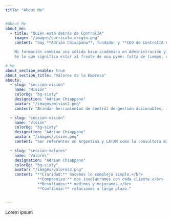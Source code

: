 ```yaml
---
title: "About Me"


#About Me
about_me:
  - title: "Quién está detrás de ControlIA"
    image: "/images/curriculo-origin.png"
    content: "Soy **Adrián Chiappano**, fundador y **CEO de ControlIA Consulting**, una consultora 100% especializada en control de gestión con mirada estratégica e integral, pensada para acompañar de verdad a pymes, cooperativas, industrias y empresas en crecimiento. Cuento con más de 15 años de experiencia trabajando junto a empresas de diversos sectores, ayudándolas a ordenar sus números, tomar mejores decisiones y profesionalizar su gestión.</br></br>

    Mi formación combina una sólida base académica en Administración y Control de Gestión, con una constante actualización en tecnologías aplicadas **(IA, automatización, business intelligence)** y metodologías ágiles. A lo largo de mi trayectoria, me especialicé en traducir los datos en decisiones concretas, trabajando codo a codo con dueños, gerentes y equipos operativos.
    Sé lo que significa estar al frente de una pyme: falta de tiempo, decisiones urgentes, información dispersa y una enorme presión por crecer de manera ordenada. Por eso creé **ControlIA**, para ofrecer un modelo de consultoría cercano, práctico y adaptable a cada realidad, sin recetas prefabricadas."

# Me
about_section_enable: true
about_section_title: "Valores de la Empresa"
abouts:
  - slug: "seccion-mision"
    name: "Misión"
    colorBg: "bg-sixty"
    designation: "Adrian Chiappano"
    avatar: "/images/mision2.png"
    content: "Brindar herramientas de control de gestión accionables, inteligentes y personalizadas para tomar mejores decisiones y crecer con rentabilidad."

  - slug: "seccion-vision"
    name: "Visión"
    colorBg: "bg-sixty"
    designation: "Adrian Chiappano"
    avatar: "/images/vision.png"
    content: "Ser referentes en Argentina y LATAM como la consultora más confiable y efectiva en control de gestión para pymes."

  - slug: "seccion-valores"
    name: "Valores"
    designation: "Adrian Chiappano"
    colorBg: "bg-sixty"
    avatar: "/images/valores2.png"
    content: "**Claridad:** hacemos lo complejo simple.</br>
              **Compromiso:** nos involucramos con cada cliente.</br>
              **Resultados:** medimos y mejoramos.</br>
              **Confianza:** relaciones a largo plazo."


---
```

Lorem ipsum